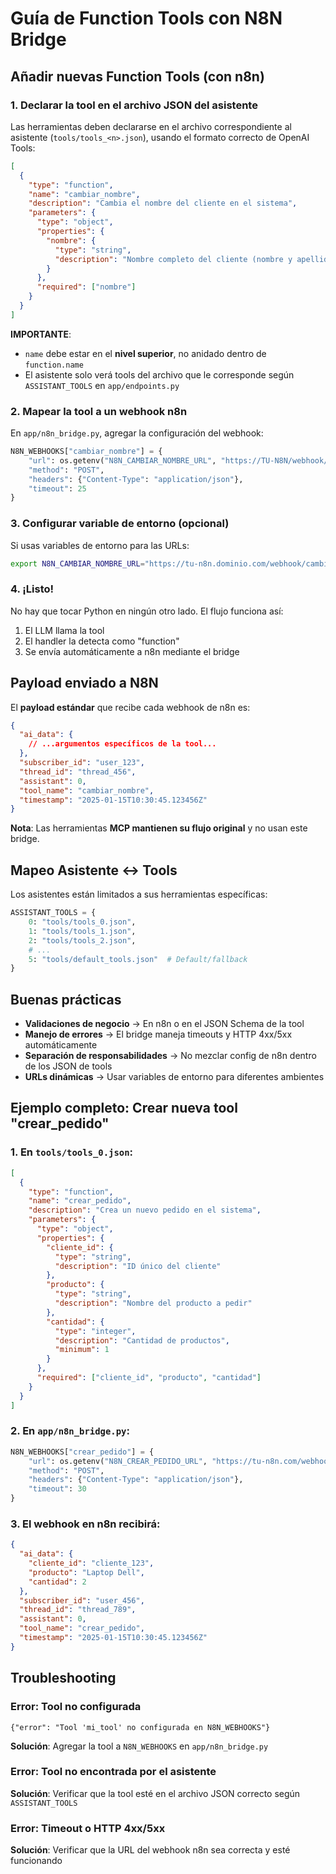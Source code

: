 # Guía de Function Tools con N8N Bridge

## Añadir nuevas Function Tools (con n8n)

### 1. Declarar la tool en el archivo JSON del asistente

Las herramientas deben declararse en el archivo correspondiente al asistente (`tools/tools_<n>.json`), usando el formato correcto de OpenAI Tools:

```json
[
  {
    "type": "function",
    "name": "cambiar_nombre",
    "description": "Cambia el nombre del cliente en el sistema",
    "parameters": {
      "type": "object",
      "properties": {
        "nombre": {
          "type": "string", 
          "description": "Nombre completo del cliente (nombre y apellido)"
        }
      },
      "required": ["nombre"]
    }
  }
]
```

**IMPORTANTE**: 
- `name` debe estar en el **nivel superior**, no anidado dentro de `function.name`
- El asistente solo verá tools del archivo que le corresponde según `ASSISTANT_TOOLS` en `app/endpoints.py`

### 2. Mapear la tool a un webhook n8n

En `app/n8n_bridge.py`, agregar la configuración del webhook:

```python
N8N_WEBHOOKS["cambiar_nombre"] = {
    "url": os.getenv("N8N_CAMBIAR_NOMBRE_URL", "https://TU-N8N/webhook/cambiar_nombre"),
    "method": "POST",
    "headers": {"Content-Type": "application/json"},
    "timeout": 25
}
```

### 3. Configurar variable de entorno (opcional)

Si usas variables de entorno para las URLs:

```bash
export N8N_CAMBIAR_NOMBRE_URL="https://tu-n8n.dominio.com/webhook/cambiar_nombre"
```

### 4. ¡Listo!

No hay que tocar Python en ningún otro lado. El flujo funciona así:

1. El LLM llama la tool
2. El handler la detecta como "function" 
3. Se envía automáticamente a n8n mediante el bridge

## Payload enviado a N8N

El **payload estándar** que recibe cada webhook de n8n es:

```json
{
  "ai_data": {
    // ...argumentos específicos de la tool...
  },
  "subscriber_id": "user_123",
  "thread_id": "thread_456", 
  "assistant": 0,
  "tool_name": "cambiar_nombre",
  "timestamp": "2025-01-15T10:30:45.123456Z"
}
```

**Nota**: Las herramientas **MCP mantienen su flujo original** y no usan este bridge.

## Mapeo Asistente ↔ Tools

Los asistentes están limitados a sus herramientas específicas:

```python
ASSISTANT_TOOLS = {
    0: "tools/tools_0.json",
    1: "tools/tools_1.json", 
    2: "tools/tools_2.json",
    # ...
    5: "tools/default_tools.json"  # Default/fallback
}
```

## Buenas prácticas

- **Validaciones de negocio** → En n8n o en el JSON Schema de la tool
- **Manejo de errores** → El bridge maneja timeouts y HTTP 4xx/5xx automáticamente
- **Separación de responsabilidades** → No mezclar config de n8n dentro de los JSON de tools
- **URLs dinámicas** → Usar variables de entorno para diferentes ambientes

## Ejemplo completo: Crear nueva tool "crear_pedido"

### 1. En `tools/tools_0.json`:

```json
[
  {
    "type": "function",
    "name": "crear_pedido",
    "description": "Crea un nuevo pedido en el sistema",
    "parameters": {
      "type": "object",
      "properties": {
        "cliente_id": {
          "type": "string",
          "description": "ID único del cliente"
        },
        "producto": {
          "type": "string", 
          "description": "Nombre del producto a pedir"
        },
        "cantidad": {
          "type": "integer",
          "description": "Cantidad de productos",
          "minimum": 1
        }
      },
      "required": ["cliente_id", "producto", "cantidad"]
    }
  }
]
```

### 2. En `app/n8n_bridge.py`:

```python
N8N_WEBHOOKS["crear_pedido"] = {
    "url": os.getenv("N8N_CREAR_PEDIDO_URL", "https://tu-n8n.com/webhook/crear_pedido"),
    "method": "POST", 
    "headers": {"Content-Type": "application/json"},
    "timeout": 30
}
```

### 3. El webhook en n8n recibirá:

```json
{
  "ai_data": {
    "cliente_id": "cliente_123",
    "producto": "Laptop Dell",
    "cantidad": 2
  },
  "subscriber_id": "user_456",
  "thread_id": "thread_789",
  "assistant": 0,
  "tool_name": "crear_pedido", 
  "timestamp": "2025-01-15T10:30:45.123456Z"
}
```

## Troubleshooting

### Error: Tool no configurada
```
{"error": "Tool 'mi_tool' no configurada en N8N_WEBHOOKS"}
```
**Solución**: Agregar la tool a `N8N_WEBHOOKS` en `app/n8n_bridge.py`

### Error: Tool no encontrada por el asistente
**Solución**: Verificar que la tool esté en el archivo JSON correcto según `ASSISTANT_TOOLS`

### Error: Timeout o HTTP 4xx/5xx
**Solución**: Verificar que la URL del webhook n8n sea correcta y esté funcionando